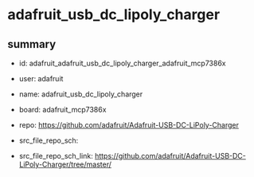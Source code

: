 # adafruit_usb_dc_lipoly_charger
 
## summary 
* id: adafruit_adafruit_usb_dc_lipoly_charger_adafruit_mcp7386x
* user: adafruit
* name: adafruit_usb_dc_lipoly_charger
* board: adafruit_mcp7386x
* repo: https://github.com/adafruit/Adafruit-USB-DC-LiPoly-Charger



* src_file_repo_sch: 
* src_file_repo_sch_link: https://github.com/adafruit/Adafruit-USB-DC-LiPoly-Charger/tree/master/




